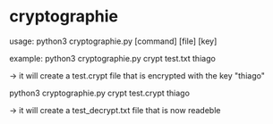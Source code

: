 # cryptographie

usage: python3 cryptographie.py [command] [file] [key]

example: python3 cryptographie.py crypt test.txt thiago


-> it will create a test.crypt file that is encrypted with the key "thiago"


  python3 cryptographie.py crypt test.crypt thiago
  
  
-> it will create a test_decrypt.txt file that is now readeble


